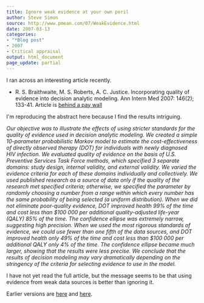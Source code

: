 ```yaml
---
title: Ignore weak evidence at your own peril
author: Steve Simon
source: http://www.pmean.com/07/WeakEvidence.html
date: 2007-03-13
categories:
- "*Blog post"
- 2007
- Critical appraisal
output: html_document
page_update: partial
---
```

I ran across an interesting article recently.

+ R. S. Braithwaite, M. S. Roberts, A. C. Justice. Incorporating quality of evidence into decision analytic modeling. Ann Intern Med 2007: 146(2); 133-41. Article is [behind a pay wall][bra1]

I'm reproducing the abstract here because I find the results intriguing.

*Our objective was to illustrate the effects of using stricter standards for the quality of evidence used in decision analytic modeling. We created a simple 10-parameter probabilistic Markov model to estimate the cost-effectiveness of directly observed therapy (DOT) for individuals with newly diagnosed HIV infection. We evaluated quality of evidence on the basis of U.S. Preventive Services Task Force methods, which specified 3 separate domains: study design, internal validity, and external validity. We varied the evidence criteria for each of these domains individually and collectively. We used published research as a source of data only if the quality of the research met specified criteria; otherwise, we specified the parameter by randomly choosing a number from a range within which every number has the same probability of being selected (a uniform distribution). When we did not eliminate poor-quality evidence, DOT improved health 99% of the time and cost less than $100 000 per additional quality-adjusted life-year (QALY) 85% of the time. The confidence ellipse was extremely narrow, suggesting high precision. When we used the most rigorous standards of evidence, we could use fewer than one fifth of the data sources, and DOT improved health only 49% of the time and cost less than \$100 000 per additional QALY only 4% of the time. The confidence ellipse became much larger, showing that the results were less precise. We conclude that the results of decision modeling may vary dramatically depending on the stringency of the criteria for selecting evidence to use in the model.*

I have not yet read the full article, but the message seems to be that using evidence from weak data sources is better than ignoring it.

Earlier versions are [here][sim1] and [here][sim2].

[sim1]: http://www.pmean.com/07/WeakEvidence.html
[sim2]: http://new.pmean.com/weak-evidence/

[bra1]: http://www.annals.org/cgi/content/abstract/146/2/133
